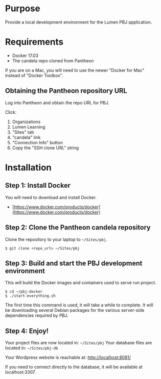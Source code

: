 # Purpose

Provide a local development environment for the Lumen PBJ application.

# Requirements

- Docker 17.03
- The candela repo cloned from Pantheon

If you are on a Mac, you will need to use the newer "Docker for Mac" instead of
"Docker Toolbox".

## Obtaining the Pantheon repository URL

Log into Pantheon and obtain the repo URL for PBJ.

Click:
1. Organizations
1. Lumen Learning
1. "Sites" tab
1. "candela" link
1. "Connection Info" button
1. Copy the "SSH clone URL" string

# Installation

## Step 1: Install Docker

You will need to download and install Docker.

- [https://www.docker.com/products/docker](https://www.docker.com/products/docker)

## Step 2: Clone the Pantheon candela repository

Clone the repository to your laptop to `~/Sites/pbj`.

	$ git clone <repo_url> ~/Sites/pbj

## Step 3: Build and start the PBJ development environment

This will build the Docker images and containers used to serve run project.

	$ cd ~/pbj-docker
	$ ./start-everything.sh

The first time this command is used, it will take a while to complete. It will be downloading
several Debian packages for the various server-side dependencies required by PBJ.

## Step 4: Enjoy!

Your project files are now located in: `~/Sites/pbj`
Your database files are located in: `~/Sites/pbj-db`

Your Wordpress website is reachable at: [http://localhost:8081/](http://localhost:8081/)

If you need to connect directly to the database, it will be available at localhost:3307.

